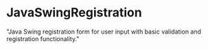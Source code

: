# JavaSwingRegistration
"Java Swing registration form for user input with basic validation and registration functionality."
